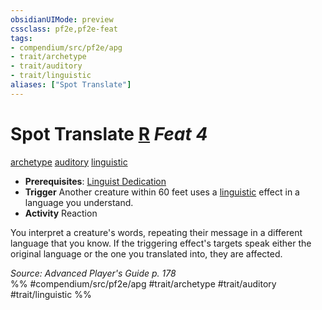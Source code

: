 ```yaml
---
obsidianUIMode: preview
cssclass: pf2e,pf2e-feat
tags:
- compendium/src/pf2e/apg
- trait/archetype
- trait/auditory
- trait/linguistic
aliases: ["Spot Translate"]
---
```

# Spot Translate  [R](../../rules/core-rulebook/chapter-9-playing-the-game.md#Actions "Reaction") *Feat 4*  
[archetype](../../rules/traits/archetype.md)  [auditory](../../rules/traits/auditory.md)  [linguistic](../../rules/traits/linguistic.md)  

- **Prerequisites**: [Linguist Dedication](linguist-dedication-apg.md)
- **Trigger** Another creature within 60 feet uses a [linguistic](../../rules/traits/linguistic.md) effect in a language you understand.
- **Activity** Reaction

You interpret a creature's words, repeating their message in a different language that you know. If the triggering effect's targets speak either the original language or the one you translated into, they are affected.

*Source: Advanced Player's Guide p. 178*  
%% #compendium/src/pf2e/apg #trait/archetype #trait/auditory #trait/linguistic %%